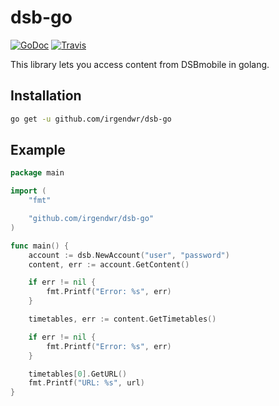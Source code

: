 # dsb-go

[![GoDoc](https://godoc.org/github.com/irgendwr/dsb-go?status.svg)](https://godoc.org/github.com/irgendwr/dsb-go)
[![Travis](https://travis-ci.org/irgendwr/dsb-go.svg)](https://travis-ci.org/irgendwr/dsb-go)

This library lets you access content from DSBmobile in golang.

## Installation

```bash
go get -u github.com/irgendwr/dsb-go
```

## Example

```go
package main

import (
    "fmt"

    "github.com/irgendwr/dsb-go"
)

func main() {
    account := dsb.NewAccount("user", "password")
    content, err := account.GetContent()

    if err != nil {
        fmt.Printf("Error: %s", err)
    }

    timetables, err := content.GetTimetables()

    if err != nil {
        fmt.Printf("Error: %s", err)
    }

    timetables[0].GetURL()
    fmt.Printf("URL: %s", url)
}
```